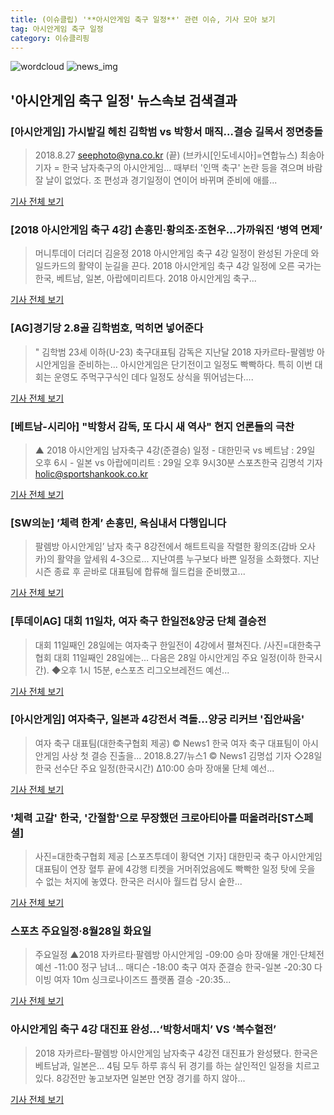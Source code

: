 ```yaml
---
title: (이슈클립) '**아시안게임 축구 일정**' 관련 이슈, 기사 모아 보기
tag: 아시안게임 축구 일정
category: 이슈클리핑
---
```

![wordcloud](https://s3.ap-northeast-2.amazonaws.com/lyrics101-wordcloud/2018-08-28-1535404675.png)
![news_img](https://user-images.githubusercontent.com/42597476/44507050-1206f400-a6e4-11e8-8d98-7ffbfebb353f.png)
## **'**아시안게임 축구 일정**'** 뉴스속보 검색결과
### [아시안게임] 가시밭길 헤친 김학범 vs 박항서 매직…결승 길목서 정면충돌

>2018.8.27 seephoto@yna.co.kr (끝) (브카시[인도네시아]=연합뉴스) 최송아 기자 = 한국 남자축구의 아시안게임... 때부터 '인맥 축구' 논란 등을 겪으며 바람 잘 날이 없었다. 조 편성과 경기일정이 연이어 바뀌며 준비에 애를...

<a href="http://app.yonhapnews.co.kr/YNA/Basic/SNS/r.aspx?c=AKR20180828002000007&did=1195m" target="_blank">기사 전체 보기</a>

### [2018 아시안게임 축구 4강] 손흥민·황의조·조현우...가까워진 ‘병역 면제’

>머니투데이 더리더 김윤정 2018 아시안게임 축구 4강 일정이 완성된 가운데 와일드카드의 활약이 눈길을 끈다. 2018 아시안게임 축구 4강 일정에 오른 국가는 한국, 베트남, 일본, 아랍에미리트다. 2018 아시안게임 축구...

<a href="http://theleader.mt.co.kr/articleView.html?no=2018082801527845193" target="_blank">기사 전체 보기</a>

### [AG]경기당 2.8골 김학범호, 먹히면 넣어준다

>" 김학범 23세 이하(U-23) 축구대표팀 감독은 지난달 2018 자카르타-팔렘방 아시안게임을 준비하는... 아시안게임은 단기전이고 일정도 빡빡하다. 특히 이번 대회는 운영도 주먹구구식인 데다 일정도 상식을 뛰어넘는다....

<a href="http://joynews.inews24.com/php/news_view.php?g_menu=702210&g_serial=1120853&rrf=nv" target="_blank">기사 전체 보기</a>

### [베트남-시리아] "박항서 감독, 또 다시 새 역사" 현지 언론들의 극찬

>▲ 2018 아시안게임 남자축구 4강(준결승) 일정 - 대한민국 vs 베트남 : 29일 오후 6시 - 일본 vs 아랍에미리트 : 29일 오후 9시30분 스포츠한국 김명석 기자 holic@sportshankook.co.kr

<a href="http://sports.hankooki.com/lpage/soccer/201808/sp2018082806004198040.htm" target="_blank">기사 전체 보기</a>

### [SW의눈] ’체력 한계’ 손흥민, 욕심내서 다행입니다

>팔렘방 아시안게임’ 남자 축구 8강전에서 해트트릭을 작렬한 황의조(감바 오사카)의 활약을 앞세워 4-3으로... 지난여름 누구보다 바쁜 일정을 소화했다. 지난 시즌 종료 후 곧바로 대표팀에 합류해 월드컵을 준비했고...

<a href="http://www.sportsworldi.com/content/html/2018/08/27/20180827746539.html" target="_blank">기사 전체 보기</a>

### [투데이AG] 대회 11일차, 여자 축구 한일전&양궁 단체 결승전

>대회 11일째인 28일에는 여자축구 한일전이 4강에서 펼쳐진다. /사진=대한축구협회 대회 11일째인 28일에는... 다음은 28일 아시안게임 주요 일정(이하 한국시간). ◆오후 1시 15분, e스포츠 리그오브레전드 예선...

<a href="http://star.mt.co.kr/stview.php?no=2018082715595368636" target="_blank">기사 전체 보기</a>

### [아시안게임] 여자축구, 일본과 4강전서 격돌…양궁 리커브 '집안싸움'

>여자 축구 대표팀(대한축구협회 제공) © News1 한국 여자 축구 대표팀이 아시안게임 사상 첫 결승 진출을... 2018.8.27/뉴스1 © News1 김명섭 기자 ◇28일 한국 선수단 주요 일정(한국시간) Δ10:00 승마 장애물 단체 예선...

<a href="http://news1.kr/articles/?3409803" target="_blank">기사 전체 보기</a>

### '체력 고갈' 한국, '간절함'으로 무장했던 크로아티아를 떠올려라[ST스페셜]

>사진=대한축구협회 제공 [스포츠투데이 황덕연 기자] 대한민국 축구 아시안게임 대표팀이 연장 혈투 끝에 4강행 티켓을 거머쥐었음에도 빡빡한 일정 탓에 웃을 수 없는 처지에 놓였다. 한국은 러시아 월드컵 당시 숱한...

<a href="http://stoo.asiae.co.kr/news/naver_view.htm?idxno=2018082723285721371" target="_blank">기사 전체 보기</a>

### 스포츠 주요일정·8월28일 화요일

>주요일정 ▲2018 자카르타·팔렘방 아시안게임 -09:00 승마 장애물 개인·단체전 예선 -11:00 정구 남녀... 매디슨 -18:00 축구 여자 준결승 한국-일본 -20:30 다이빙 여자 10m 싱크로나이즈드 플랫폼 결승 -20:35...

<a href="http://www.newsis.com/view/?id=NISX20180827_0000401765&cID=10501&pID=10500" target="_blank">기사 전체 보기</a>

### 아시안게임 축구 4강 대진표 완성…‘박항서매치’ VS ‘복수혈전’

>2018 자카르타-팔렘방 아시안게임 남자축구 4강전 대진표가 완성됐다. 한국은 베트남과, 일본은... 4팀 모두 하루 휴식 뒤 경기를 하는 살인적인 일정을 치르고 있다. 8강전만 놓고보자면 일본만 연장 경기를 하지 않아...

<a href="http://news.kmib.co.kr/article/view.asp?arcid=0012635874&code=61161111&cp=nv" target="_blank">기사 전체 보기</a>


